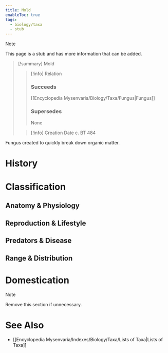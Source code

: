 ```yaml
---
title: Mold
enableToc: true
tags:
  - biology/taxa
  - stub
---
```


> [!note]
> This page is a stub and has more information that can be added.

> [!summary] Mold
> > [!info] Relation
> > ### Succeeds
> > [[Encyclopedia Mysenvaria/Biology/Taxa/Fungus|Fungus]]
> > ### Supersedes
> > None
>
> > [!info] Creation Date
> > c. BT 484

Fungus created to quickly break down organic matter.
# History

# Classification
## Anatomy & Physiology

## Reproduction & Lifestyle

## Predators & Disease

## Range & Distribution

# Domestication

> [!note]
> Remove this section if unnecessary.
# See Also
- [[Encyclopedia Mysenvaria/Indexes/Biology/Taxa/Lists of Taxa|Lists of Taxa]]